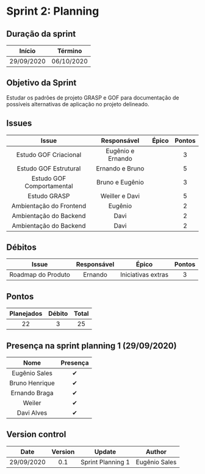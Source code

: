 # Sprint 2: Planning

## Duração da sprint
| Início | Término |
|:------:|:-------:|
| 29/09/2020 | 06/10/2020 |

## Objetivo da Sprint
Estudar os padrões de projeto GRASP e GOF para documentação de possíveis alternativas de aplicação no projeto delineado.

## Issues

|Issue|Responsável|Épico|Pontos|
|:---:|:---------:|:---:|:----:|
| Estudo GOF Criacional | Eugênio e Ernando | | 3 |
| Estudo GOF Estrutural | Ernando e Bruno | | 5 |
| Estudo GOF Comportamental | Bruno e Eugênio | | 3 |
| Estudo GRASP | Weiller e Davi |  | 5 |
| Ambientação do Frontend | Eugênio |  | 2 |
| Ambientação do Backend | Davi |  | 2 |
| Ambientação do Backend | Davi |  | 2 |


## Débitos
|Issue|Responsável|Épico|Pontos|
|:---:|:---------:|:---:|:----:|
| Roadmap do Produto | Ernando | Iniciativas extras | 3 |


## Pontos
| Planejados | Débito | Total | 
|:----------:|:------:|:-----:|
| 22 | 3 | 25 |


## Presença na sprint planning 1 (29/09/2020)

| Nome    | Presença |    
|:-------:|:--------:|
| Eugênio Sales | ✔ |
| Bruno Henrique | ✔ |
| Ernando Braga | ✔ |
| Weiler   | ✔ |
| Davi Alves | ✔ |

## Version control

|Date|Version|Update|Author|
|:--:|:----:|:-------:|:---:|
|29/09/2020|0.1|Sprint Planning 1|Eugênio Sales|
